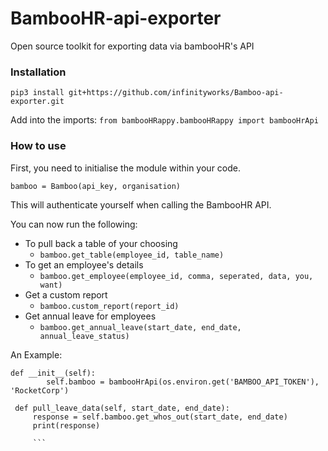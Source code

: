 # BambooHR-api-exporter
Open source toolkit for exporting data via bambooHR's API

### Installation
`pip3 install git+https://github.com/infinityworks/Bamboo-api-exporter.git`

Add into the imports:
`from bambooHRappy.bambooHRappy import bambooHrApi`

### How to use

First, you need to initialise the module within your code.

`bamboo = Bamboo(api_key, organisation)`

This will authenticate yourself when calling the BambooHR API.

You can now run the following:

- To pull back a table of your choosing
  - `bamboo.get_table(employee_id, table_name)`
- To get an employee's details
  - `bamboo.get_employee(employee_id, comma, seperated, data, you, want)`
- Get a custom report
  - `bamboo.custom_report(report_id)`
- Get annual leave for employees
  - `bamboo.get_annual_leave(start_date, end_date, annual_leave_status)`

An Example:
```
def __init__(self):
        self.bamboo = bambooHrApi(os.environ.get('BAMBOO_API_TOKEN'), 'RocketCorp')

 def pull_leave_data(self, start_date, end_date):
     response = self.bamboo.get_whos_out(start_date, end_date)
     print(response)
     
     ```
